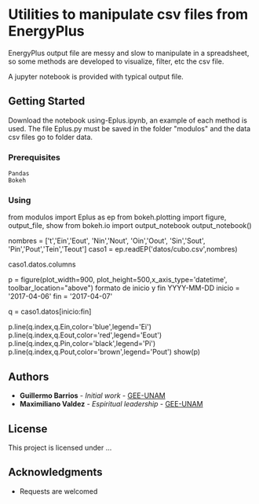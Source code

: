# Utilities to manipulate csv files from EnergyPlus

EnergyPlus output file are messy and slow to manipulate in a spreadsheet, so some methods are
developed to visualize, filter, etc the csv file.

A jupyter notebook is provided with typical output file.
## Getting Started  

Download the notebook using-Eplus.ipynb, an example of each method is used.
The file Eplus.py must be saved in the folder "modulos" and the data csv files go to folder data.


### Prerequisites



```
Pandas
Bokeh
```

### Using

from modulos import Eplus as ep
from bokeh.plotting import figure, output_file, show
from bokeh.io import output_notebook
output_notebook()


nombres = ['t','Ein','Eout', 'Nin','Nout', 'Oin','Oout', 'Sin','Sout', 'Pin','Pout','Tein','Teout']
caso1 = ep.readEP('datos/cubo.csv',nombres)

caso1.datos.columns

p = figure(plot_width=900, plot_height=500,x_axis_type='datetime',
           toolbar_location="above")
formato de inicio y fin   YYYY-MM-DD
inicio = '2017-04-06'
fin    = '2017-04-07'

q = caso1.datos[inicio:fin]

p.line(q.index,q.Ein,color='blue',legend='Ei')
p.line(q.index,q.Eout,color='red',legend='Eout')
p.line(q.index,q.Pin,color='black',legend='Pi')
p.line(q.index,q.Pout,color='brown',legend='Pout')
show(p)


## Authors

* **Guillermo Barrios** - *Initial work* - [GEE-UNAM](https://github.com/Altamar)
* **Maximiliano Valdez** - *Espiritual leadership* - [GEE-UNAM](https://github.com/Altamar)

## License

This project is licensed under ...

## Acknowledgments

* Requests are welcomed
